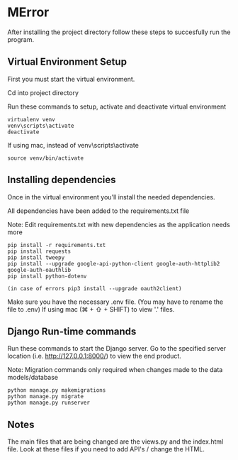 # MError

After installing the project directory follow these steps to succesfully run the program. 

## Virtual Environment Setup

First you must start the virtual environment.

Cd into project directory

Run these commands to setup, activate and deactivate virtual environment
```
virtualenv venv
venv\scripts\activate
deactivate
```

If using mac, instead of venv\scripts\activate

```
source venv/bin/activate
```

## Installing dependencies

Once in the virtual environment you'll install the needed dependencies.

All dependencies have been added to the requirements.txt file

Note: Edit requirements.txt with new dependencies as the application needs more
```
pip install -r requirements.txt
pip install requests
pip install tweepy
pip install --upgrade google-api-python-client google-auth-httplib2 google-auth-oauthlib
pip install python-dotenv

(in case of errors pip3 install --upgrade oauth2client)
```

Make sure you have the necessary .env file. (You may have to rename the file to .env) If using mac (⌘ + ⇧ + SHIFT) to view '.' files.

## Django Run-time commands

Run these commands to start the Django server. Go to the specified server location (i.e. http://127.0.0.1:8000/) to view the end product.

Note: Migration commands only required when changes made to the data models/database
```
python manage.py makemigrations
python manage.py migrate
python manage.py runserver
```

## Notes

The main files that are being changed are the views.py and the index.html file. Look at these files if you need to add API's / change the HTML.
